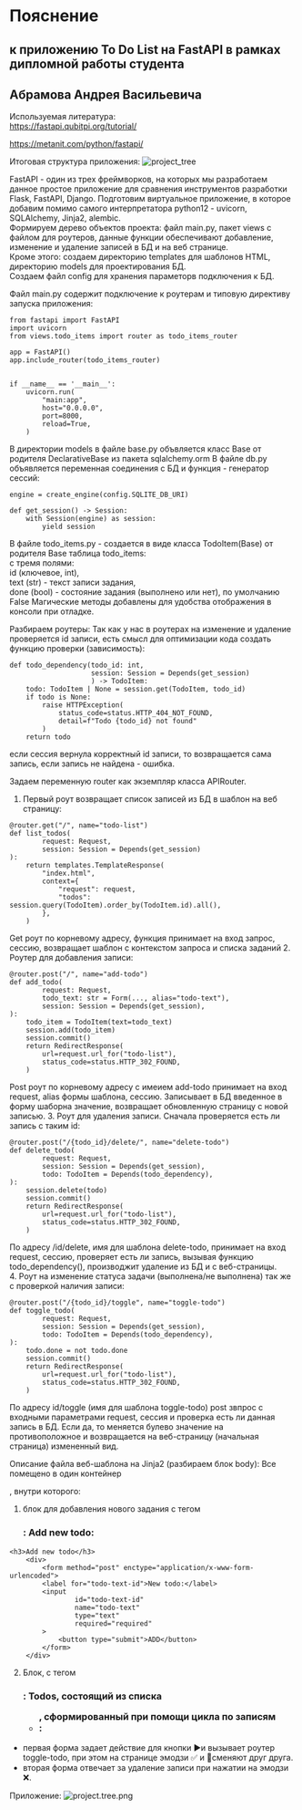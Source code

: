 # Пояснение 
## к приложению To Do List на FastAPI в рамках дипломной работы студента 
## Абрамова Андрея Васильевича

Используемая литература:  
https://fastapi.qubitpi.org/tutorial/  

https://metanit.com/python/fastapi/


Итоговая структура приложения:
![project_tree](https://github.com/andrzejabramov/ToDoList_FastApi/blob/master/screens/project_tree.png)

FastAPI - один из трех фреймворков, на которых мы разработаем данное простое приложение для сравнения инструментов разработки Flask, FastAPI, Django.
Подготовим виртуальное приложение, в которое добавим помимо самого интерпретатора python12 - uvicorn, SQLAlchemy, Jinja2, alembic.  
Формируем дерево объектов проекта: файл main.py, пакет views с файлом для роутеров, данные функции обеспечивают добавление, изменение и удаление записей в БД и на веб странице.  
Кроме этого: создаем директорию templates для шаблонов HTML, директорию models для проектирования БД.  
Создаем файл config для хранения параметорв подключения к БД.  

Файл main.py содержит подключение к роутерам и типовую директиву запуска приложения:
```commandline
from fastapi import FastAPI
import uvicorn
from views.todo_items import router as todo_items_router

app = FastAPI()
app.include_router(todo_items_router)


if __name__ == '__main__':
    uvicorn.run(
        "main:app",
        host="0.0.0.0",
        port=8000,
        reload=True,
    )
```
В директории models в файле base.py объвляется класс Base от родителя DeclarativeBase из пакета sqlalchemy.orm 
В файле db.py объявляется переменная соединения с БД и функция - генератор сессий:
```commandline
engine = create_engine(config.SQLITE_DB_URI)

def get_session() -> Session:
    with Session(engine) as session:
        yield session
```
В файле todo_items.py - создается в виде класса TodoItem(Base) от родителя Base таблица todo_items:  
c тремя полями:   
id (ключевое, int),   
text (str) - текст записи задания,  
done (bool) - состояние задания (выполнено или нет), по умолчанию False
Магические методы добавлены для удобства отображения в консоли при отладке.  

Разбираем роутеры:
Так как у нас в роутерах на изменение и удаление проверяется id записи, есть смысл для оптимизации кода создать функцию проверки (зависимость):
```commandline
def todo_dependency(todo_id: int,
                    session: Session = Depends(get_session)
                    ) -> TodoItem:
    todo: TodoItem | None = session.get(TodoItem, todo_id)
    if todo is None:
        raise HTTPException(
            status_code=status.HTTP_404_NOT_FOUND,
            detail=f"Todo {todo_id} not found"
        )
    return todo
```
если сессия вернула корректный id записи, то возвращается сама запись, если запись не найдена - ошибка.  

Задаем переменную router как экземпляр класса APIRouter.  
1. Первый роут возвращает список записей из БД в шаблон на веб страницу:
```commandline
@router.get("/", name="todo-list")
def list_todos(
        request: Request,
        session: Session = Depends(get_session)
):
    return templates.TemplateResponse(
        "index.html",
        context={
            "request": request,
            "todos": session.query(TodoItem).order_by(TodoItem.id).all(),
        },
    )
```
Get роут по корневому адресу, функция принимает на вход запрос, сессию, возвращает шаблон с контекстом запроса и списка заданий
2. Роутер для добавления записи:
```commandline
@router.post("/", name="add-todo")
def add_todo(
        request: Request,
        todo_text: str = Form(..., alias="todo-text"),
        session: Session = Depends(get_session),
):
    todo_item = TodoItem(text=todo_text)
    session.add(todo_item)
    session.commit()
    return RedirectResponse(
        url=request.url_for("todo-list"),
        status_code=status.HTTP_302_FOUND,
    )
```
Post роут по корневому адресу с имеием add-todo принимает на вход request, alias формы шаблона, сессию.
Записывает в БД введенное в форму шаборна значение, возвращает обновленную страницу с новой записью.
3. Роут для удаления записи. Сначала проверяется есть ли запись с таким id:
```commandline
@router.post("/{todo_id}/delete/", name="delete-todo")
def delete_todo(
        request: Request,
        session: Session = Depends(get_session),
        todo: TodoItem = Depends(todo_dependency),
):
    session.delete(todo)
    session.commit()
    return RedirectResponse(
        url=request.url_for("todo-list"),
        status_code=status.HTTP_302_FOUND,
    )
```
По адресу /id/delete, имя для шаблона delete-todo, принимает на вход request, сессию, проверяет есть ли запись, вызывая функцию todo_dependency(), производжит удаление из БД и с веб-страницы.  
4. Роут на изменение статуса задачи (выполнена/не выполнена) так же с проверкой наличия записи:  
```commandline
@router.post("/{todo_id}/toggle", name="toggle-todo")
def toggle_todo(
        request: Request,
        session: Session = Depends(get_session),
        todo: TodoItem = Depends(todo_dependency),
):
    todo.done = not todo.done
    session.commit()
    return RedirectResponse(
        url=request.url_for("todo-list"),
        status_code=status.HTTP_302_FOUND,
    )
```
По адресу id/toggle (имя для шаблона toggle-todo) post звпрос с входными параметрами request, сессия и проверка есть ли данная запись в БД.
Если да, то меняется булево значение на противоположное и возвращается на веб-страницу (начальная страница) измененный вид.

Описание файла веб-шаблона на Jinja2 (разбираем блок body):
Все помещено в один контейнер <div>, внутри которого:
1. блок для добавления нового задания с тегом <h3>: Add new todo:
```commandline
<h3>Add new todo</h3>
    <div>
        <form method="post" enctype="application/x-www-form-urlencoded">
        <label for="todo-text-id">New todo:</label>
        <input
                id="todo-text-id"
                name="todo-text"
                type="text"
                required="required"
        >
            <button type="submit">ADD</button>
        </form>
    </div>
```
2. Блок, с тегом <h3>: Todos, состоящий из списка <ul>, сформированный при помощи цикла по записям <li>:
- первая форма задает действие для кнопки ▶️и вызывает роутер toggle-todo, при этом на странице эмодзи ✅ и 🔘сменяют друг друга.
- вторая форма отвечает за удаление записи при нажатии на эмодзи ❌.

Приложение: 
![project.tree.png](https://github.com/andrzejabramov/ToDoList_FastApi/blob/master/screens/project_tree.png)

